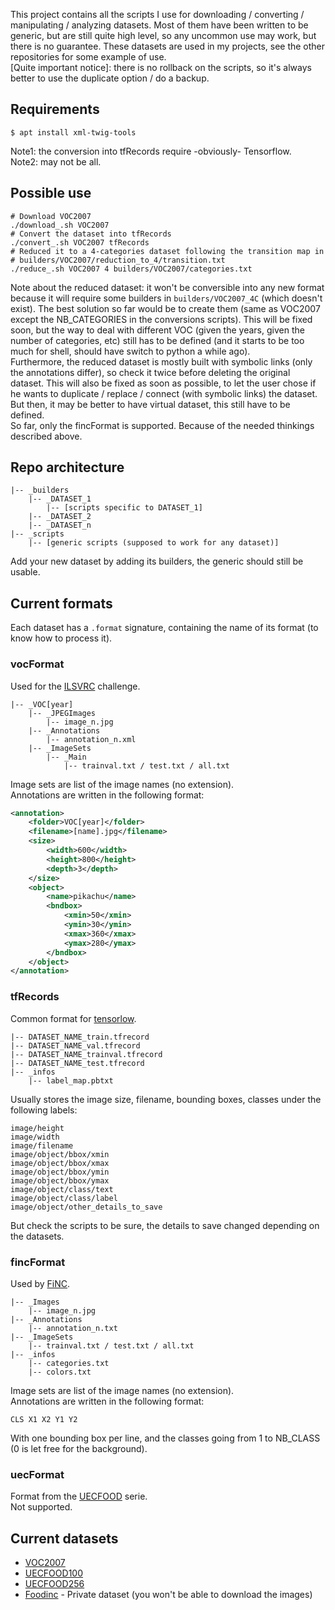 This project contains all the scripts I use for downloading / converting / manipulating / analyzing datasets. Most of them have been written to be generic, but are still quite high level, so any uncommon use may work, but there is no guarantee. These datasets are used in my projects, see the other repositories for some example of use.  
[Quite important notice]: there is no rollback on the scripts, so it's always better to use the duplicate option / do a backup.


## Requirements
```shell
$ apt install xml-twig-tools 
```
Note1: the conversion into tfRecords require -obviously- Tensorflow.  
Note2: may not be all.


## Possible use
```shell
# Download VOC2007
./download_.sh VOC2007
# Convert the dataset into tfRecords
./convert_.sh VOC2007 tfRecords
# Reduced it to a 4-categories dataset following the transition map in 
# builders/VOC2007/reduction_to_4/transition.txt
./reduce_.sh VOC2007 4 builders/VOC2007/categories.txt
```
Note about the reduced dataset: it won't be conversible into any new format because it will require some builders in `builders/VOC2007_4C` (which doesn't exist). The best solution so far would be to create them (same as VOC2007 except the NB_CATEGORIES in the conversions scripts). This will be fixed soon, but the way to deal with different VOC (given the years, given the number of categories, etc) still has to be defined (and it starts to be too much for shell, should have switch to python a while ago).  
Furthermore, the reduced dataset is mostly built with symbolic links (only the annotations differ), so check it twice before deleting the original dataset. This will also be fixed as soon as possible, to let the user chose if he wants to duplicate / replace / connect (with symbolic links) the dataset. But then, it may be better to have virtual dataset, this still have to be defined.  
So far, only the fincFormat is supported. Because of the needed thinkings described above.


## Repo architecture
```
|-- _builders
    |-- _DATASET_1
        |-- [scripts specific to DATASET_1]
    |-- _DATASET_2
    |-- _DATASET_n
|-- _scripts
    |-- [generic scripts (supposed to work for any dataset)]
```
Add your new dataset by adding its builders, the generic should still be usable.


## Current formats
Each dataset has a `.format` signature, containing the name of its format (to know how to process it).

### vocFormat
Used for the [ILSVRC](http://www.image-net.org/challenges/LSVRC/) challenge.
```
|-- _VOC[year]
    |-- _JPEGImages
        |-- image_n.jpg
    |-- _Annotations
        |-- annotation_n.xml
    |-- _ImageSets
        |-- _Main
            |-- trainval.txt / test.txt / all.txt
```
Image sets are list of the image names (no extension).  
Annotations are written in the following format:
```xml
<annotation>
	<folder>VOC[year]</folder>
	<filename>[name].jpg</filename>
	<size>
		<width>600</width>
		<height>800</height>
		<depth>3</depth>
	</size>
	<object>
		<name>pikachu</name>
		<bndbox>
			<xmin>50</xmin>
			<ymin>30</ymin>
			<xmax>360</xmax>
			<ymax>280</ymax>
		</bndbox>
	</object>
</annotation>
```


### tfRecords
Common format for [tensorlow](tensorflow.org).
```
|-- DATASET_NAME_train.tfrecord
|-- DATASET_NAME_val.tfrecord
|-- DATASET_NAME_trainval.tfrecord
|-- DATASET_NAME_test.tfrecord
|-- _infos
    |-- label_map.pbtxt
```
Usually stores the image size, filename, bounding boxes, classes under the following labels:
```
image/height
image/width
image/filename
image/object/bbox/xmin
image/object/bbox/xmax
image/object/bbox/ymin
image/object/bbox/ymax
image/object/class/text
image/object/class/label
image/object/other_details_to_save
```
But check the scripts to be sure, the details to save changed depending on the datasets.


### fincFormat
Used by [FiNC](https://finc.com/).
```
|-- _Images
    |-- image_n.jpg
|-- _Annotations
    |-- annotation_n.txt
|-- _ImageSets
    |-- trainval.txt / test.txt / all.txt
|-- _infos
    |-- categories.txt
    |-- colors.txt
```
Image sets are list of the image names (no extension).  
Annotations are written in the following format:
```
CLS X1 X2 Y1 Y2
```
With one bounding box per line, and the classes going from 1 to NB_CLASS (0 is let free for the background).


### uecFormat
Format from the [UECFOOD](http://foodcam.mobi/index.html) serie.  
Not supported.


## Current datasets
* [VOC2007](http://host.robots.ox.ac.uk/pascal/VOC/voc2007/)
* [UECFOOD100](http://foodcam.mobi/dataset100.html)
* [UECFOOD256](http://foodcam.mobi/dataset256.html)
* [Foodinc](https://finc.com/) - Private dataset (you won't be able to download the images)

